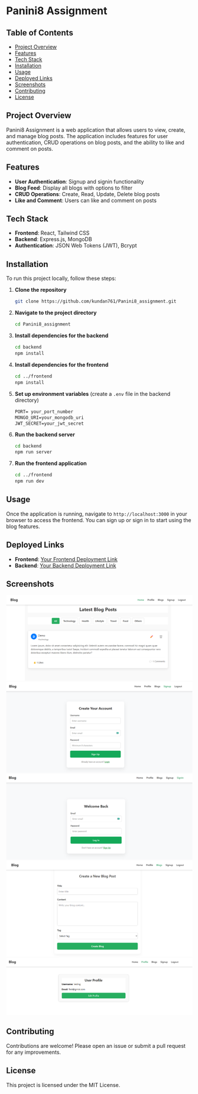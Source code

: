 
# Panini8 Assignment

## Table of Contents
- [Project Overview](#project-overview)
- [Features](#features)
- [Tech Stack](#tech-stack)
- [Installation](#installation)
- [Usage](#usage)
- [Deployed Links](#deployed-links)
- [Screenshots](#screenshots)
- [Contributing](#contributing)
- [License](#license)

## Project Overview
Panini8 Assignment is a web application that allows users to view, create, and manage blog posts. The application includes features for user authentication, CRUD operations on blog posts, and the ability to like and comment on posts.

## Features
- **User Authentication**: Signup and signin functionality
- **Blog Feed**: Display all blogs with options to filter
- **CRUD Operations**: Create, Read, Update, Delete blog posts
- **Like and Comment**: Users can like and comment on posts

## Tech Stack
- **Frontend**: React, Tailwind CSS
- **Backend**: Express.js, MongoDB
- **Authentication**: JSON Web Tokens (JWT), Bcrypt

## Installation
To run this project locally, follow these steps:
1. **Clone the repository**
   ```bash
   git clone https://github.com/kundan761/Panini8_assignment.git
   ```

2. **Navigate to the project directory**
   ```bash
   cd Panini8_assignment
   ```

3. **Install dependencies for the backend**
   ```bash
   cd backend
   npm install
   ```

4. **Install dependencies for the frontend**
   ```bash
   cd ../frontend
   npm install
   ```

5. **Set up environment variables** (create a `.env` file in the backend directory)
   ```plaintext
   PORT= your_port_number
   MONGO_URI=your_mongodb_uri
   JWT_SECRET=your_jwt_secret
   ```

6. **Run the backend server**
   ```bash
   cd backend
   npm run server
   ```

7. **Run the frontend application**
   ```bash
   cd ../frontend
   npm run dev
   ```

## Usage
Once the application is running, navigate to `http://localhost:3000` in your browser to access the frontend. You can sign up or sign in to start using the blog features.

## Deployed Links
- **Frontend**: [Your Frontend Deployment Link](#)
- **Backend**: [Your Backend Deployment Link](#)

## Screenshots
![Homepage](https://github.com/kundan761/Panini8_assignment/blob/main/frontend/public/screenshots/Screenshot%202025-04-17%20020749.png)
![Signup Page](https://github.com/kundan761/Panini8_assignment/blob/main/frontend/public/screenshots/Screenshot%202025-04-17%20020830.png)
![Login Page](https://github.com/kundan761/Panini8_assignment/blob/main/frontend/public/screenshots/Screenshot%202025-04-17%20020851.png)
![Create Blog Page](https://github.com/kundan761/Panini8_assignment/blob/main/frontend/public/screenshots/Screenshot%202025-04-17%20021043.png)
![User Profile](https://github.com/kundan761/Panini8_assignment/blob/main/frontend/public/screenshots/Screenshot%202025-04-17%20020808.png)

## Contributing
Contributions are welcome! Please open an issue or submit a pull request for any improvements.

## License
This project is licensed under the MIT License.


